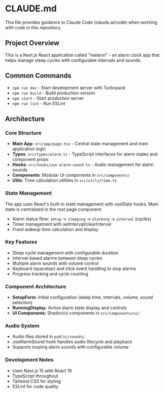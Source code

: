 # CLAUDE.md

This file provides guidance to Claude Code (claude.ai/code) when working with code in this repository.

## Project Overview

This is a Next.js React application called "realarm" - an alarm clock app that helps manage sleep cycles with configurable intervals and sounds.

## Common Commands

- `npm run dev` - Start development server with Turbopack
- `npm run build` - Build production version
- `npm start` - Start production server
- `npm run lint` - Run ESLint

## Architecture

### Core Structure
- **Main App**: `src/app/page.tsx` - Central state management and main application logic
- **Types**: `src/types/alarm.ts` - TypeScript interfaces for alarm states and component props
- **Hooks**: `src/hooks/use-alarm-sound.ts` - Audio management for alarm sounds
- **Components**: Modular UI components in `src/components/`
- **Utils**: Time calculation utilities in `src/utils/time.ts`

### State Management
The app uses React's built-in state management with useState hooks. Main state is centralized in the root page component:
- Alarm status flow: `setup` → `sleeping` → `alarming` → `interval` (cycles)
- Timer management with setInterval/clearInterval
- Fixed wakeup time calculation and display

### Key Features
- Sleep cycle management with configurable duration
- Interval-based alarms between sleep cycles
- Multiple alarm sounds with volume control
- Keyboard (spacebar) and click event handling to stop alarms
- Progress tracking and cycle counting

### Component Architecture
- **SetupForm**: Initial configuration (sleep time, intervals, volume, sound selection)
- **RunningDisplay**: Active alarm state display and controls
- **UI Components**: Shadcn/ui components in `src/components/ui/`

### Audio System
- Audio files stored in `public/sounds/`
- useAlarmSound hook handles audio lifecycle and playback
- Supports looping alarm sounds with configurable volume

### Development Notes
- Uses Next.js 15 with React 19
- TypeScript throughout
- Tailwind CSS for styling
- ESLint for code quality